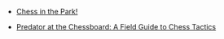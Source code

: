 
- [Chess in the Park!](/2019/01/chess-in-the-park/)

- [Predator at the Chessboard: A Field Guide to Chess Tactics](/2005/05/predator-at-the-chessboard-a-field-guide-to-chess-tactics/)
